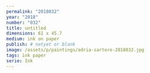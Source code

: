 ```yaml
---
permalink: "2018032"
year: "2018"
number: "032"
title: untitled
dimensions: 61 x 45.7
medium: ink on paper
publish: # notyet or blank
image: /assets/p/paintings/adria-sartore-2018032.jpg
tags: ink paper
serie: Ink
---
```

